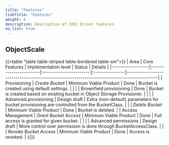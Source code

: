 ```yaml
---
title: "Features"
linkTitle: "Features" 
weight: 4
description: Description of COSI Driver features 
no_list: true
---
```


## ObjectScale

{{<table "table table-striped table-bordered table-sm">}}
| Area              | Core Features          |  Implementation level   |     Status      | Details                                                                                     |
|:------------------|:-----------------------|:-----------------------:|:---------------:|---------------------------------------------------------------------------------------------|
| Provisioning      | _Create Bucket_        | Minimum Viable Product  |      Done        | Bucket is created using default settings.                                                   |
|                   |                        | Brownfield provisioning |     Done         | Bucket is created based on existing bucket in Object Storage Provisioner.                   |
|                   |                        |  Advanced provisioning  |  Design draft    | Extra (non-default) parameters for bucket provisioning are controlled from the BucketClass. |
|                   | _Delete Bucket_        | Minimum Viable Product  |     Done         | Bucket is deleted.                                                                                  |
| Access Management | _Grant Bucket Access_  | Minimum Viable Product  |     Done         | Full access is granted for given bucket.                                                    |
|                   |                        |  Advanced permissions   |  Design draft    | More control over permission is done through BucketAccessClass.                             |
|                   | _Revoke Bucket Access_ | Minimum Viable Product  |     Done         | Access is revoked.                                                                                  |
{{</table>}}
